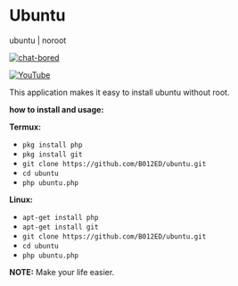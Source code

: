 # Ubuntu
ubuntu | noroot

[![chat-bored](https://img.shields.io/badge/endpoint?url=https://b012ed.github.io/chat-B012ED.json&style=?style=for-the-badge&logo=steam)](https://b012ed.github.io/chat.html)

[![YouTube](https://img.shields.io/badge/endpoint?url=https://b012ed.github.io/B012ED.json&style=?style=for-the-badge&logo=youtube)](https://www.youtube.com/channel/UCIqT1hHplli4XvJj7ZUEMzA) 

This application makes it easy to install ubuntu without root.

**how to install and usage:**

**Termux:**
* `pkg install php`
* `pkg install git`
* `git clone https://github.com/B012ED/ubuntu.git`
* `cd ubuntu`
* `php ubuntu.php`

**Linux:**
* `apt-get install php`
* `apt-get install git`
* `git clone https://github.com/B012ED/ubuntu.git`
* `cd ubuntu`
* `php ubuntu.php`

**NOTE:** Make your life easier.
